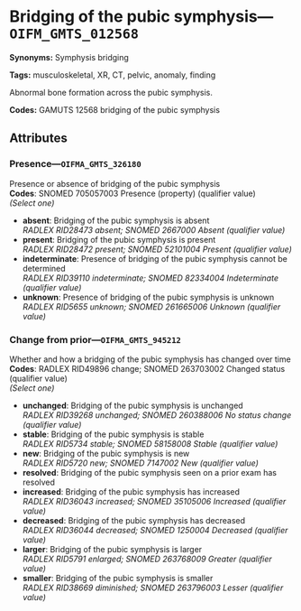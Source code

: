 # Bridging of the pubic symphysis—`OIFM_GMTS_012568`

**Synonyms:** Symphysis bridging

**Tags:** musculoskeletal, XR, CT, pelvic, anomaly, finding

Abnormal bone formation across the pubic symphysis.

**Codes:** GAMUTS 12568 bridging of the pubic symphysis

## Attributes

### Presence—`OIFMA_GMTS_326180`

Presence or absence of bridging of the pubic symphysis  
**Codes**: SNOMED 705057003 Presence (property) (qualifier value)  
*(Select one)*

- **absent**: Bridging of the pubic symphysis is absent  
_RADLEX RID28473 absent; SNOMED 2667000 Absent (qualifier value)_
- **present**: Bridging of the pubic symphysis is present  
_RADLEX RID28472 present; SNOMED 52101004 Present (qualifier value)_
- **indeterminate**: Presence of bridging of the pubic symphysis cannot be determined  
_RADLEX RID39110 indeterminate; SNOMED 82334004 Indeterminate (qualifier value)_
- **unknown**: Presence of bridging of the pubic symphysis is unknown  
_RADLEX RID5655 unknown; SNOMED 261665006 Unknown (qualifier value)_

### Change from prior—`OIFMA_GMTS_945212`

Whether and how a bridging of the pubic symphysis has changed over time  
**Codes**: RADLEX RID49896 change; SNOMED 263703002 Changed status (qualifier value)  
*(Select one)*

- **unchanged**: Bridging of the pubic symphysis is unchanged  
_RADLEX RID39268 unchanged; SNOMED 260388006 No status change (qualifier value)_
- **stable**: Bridging of the pubic symphysis is stable  
_RADLEX RID5734 stable; SNOMED 58158008 Stable (qualifier value)_
- **new**: Bridging of the pubic symphysis is new  
_RADLEX RID5720 new; SNOMED 7147002 New (qualifier value)_
- **resolved**: Bridging of the pubic symphysis seen on a prior exam has resolved  
- **increased**: Bridging of the pubic symphysis has increased  
_RADLEX RID36043 increased; SNOMED 35105006 Increased (qualifier value)_
- **decreased**: Bridging of the pubic symphysis has decreased  
_RADLEX RID36044 decreased; SNOMED 1250004 Decreased (qualifier value)_
- **larger**: Bridging of the pubic symphysis is larger  
_RADLEX RID5791 enlarged; SNOMED 263768009 Greater (qualifier value)_
- **smaller**: Bridging of the pubic symphysis is smaller  
_RADLEX RID38669 diminished; SNOMED 263796003 Lesser (qualifier value)_